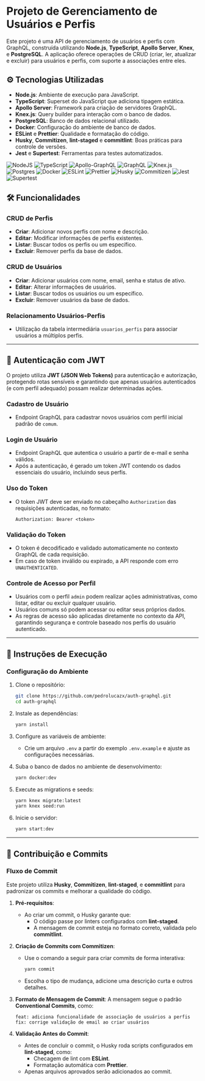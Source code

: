 # Projeto de Gerenciamento de Usuários e Perfis

Este projeto é uma API de gerenciamento de usuários e perfis com GraphQL, construída utilizando **Node.js**, **TypeScript**, **Apollo Server**, **Knex**, e **PostgreSQL**. A aplicação oferece operações de CRUD (criar, ler, atualizar e excluir) para usuários e perfis, com suporte a associações entre eles.

## ⚙️ Tecnologias Utilizadas

- **Node.js**: Ambiente de execução para JavaScript.
- **TypeScript**: Superset do JavaScript que adiciona tipagem estática.
- **Apollo Server**: Framework para criação de servidores GraphQL.
- **Knex.js**: Query builder para interação com o banco de dados.
- **PostgreSQL**: Banco de dados relacional utilizado.
- **Docker**: Configuração do ambiente de banco de dados.
- **ESLint** e **Prettier**: Qualidade e formatação do código.
- **Husky**, **Commitizen**, **lint-staged** e **commitlint**: Boas práticas para controle de versões.
- **Jest** e **Supertest**: Ferramentas para testes automatizados.

![NodeJS](https://img.shields.io/badge/node.js-6DA55F?style=for-the-badge&logo=node.js&logoColor=white)
![TypeScript](https://img.shields.io/badge/typescript-%23007ACC.svg?style=for-the-badge&logo=typescript&logoColor=white)
![Apollo-GraphQL](https://img.shields.io/badge/-ApolloGraphQL-311C87?style=for-the-badge&logo=apollo-graphql)
![GraphQL](https://img.shields.io/badge/-GraphQL-E10098?style=for-the-badge&logo=graphql&logoColor=white)
![Knex.js](https://img.shields.io/badge/Knex.js-orange?style=for-the-badge&logo=data:image/svg+xml;base64,<base64-da-imagem>&logoColor=white)
![Postgres](https://img.shields.io/badge/postgres-%23316192.svg?style=for-the-badge&logo=postgresql&logoColor=white)
![Docker](https://img.shields.io/badge/docker-%230db7ed.svg?style=for-the-badge&logo=docker&logoColor=white)
![ESLint](https://img.shields.io/badge/ESLint-4B3263?style=for-the-badge&logo=eslint&logoColor=white)
![Prettier](https://img.shields.io/badge/prettier-%23F7B93E.svg?style=for-the-badge&logo=prettier&logoColor=black)
![Husky](https://img.shields.io/badge/Husky-%23454A64.svg?style=for-the-badge&logo=husky&logoColor=white)
![Commitizen](https://img.shields.io/badge/Commitizen-%23FE6B37.svg?style=for-the-badge&logo=commitizen&logoColor=white)
![Jest](https://img.shields.io/badge/Jest-%23C21325.svg?style=for-the-badge&logo=jest&logoColor=white)
![Supertest](https://img.shields.io/badge/Supertest-%23007ACC.svg?style=for-the-badge&logo=testing-library&logoColor=white)

## 🛠️ Funcionalidades

### **CRUD de Perfis**

- **Criar**: Adicionar novos perfis com nome e descrição.
- **Editar**: Modificar informações de perfis existentes.
- **Listar**: Buscar todos os perfis ou um específico.
- **Excluir**: Remover perfis da base de dados.

### **CRUD de Usuários**

- **Criar**: Adicionar usuários com nome, email, senha e status de ativo.
- **Editar**: Alterar informações de usuários.
- **Listar**: Buscar todos os usuários ou um específico.
- **Excluir**: Remover usuários da base de dados.

### **Relacionamento Usuários-Perfis**

- Utilização da tabela intermediária `usuarios_perfis` para associar usuários a múltiplos perfis.

---

## 🔐 Autenticação com JWT

O projeto utiliza **JWT (JSON Web Tokens)** para autenticação e autorização, protegendo rotas sensíveis e garantindo que apenas usuários autenticados (e com perfil adequado) possam realizar determinadas ações.

### **Cadastro de Usuário**

- Endpoint GraphQL para cadastrar novos usuários com perfil inicial padrão de `comum`.

### **Login de Usuário**

- Endpoint GraphQL que autentica o usuário a partir de e-mail e senha válidos.
- Após a autenticação, é gerado um token JWT contendo os dados essenciais do usuário, incluindo seus perfis.

### **Uso do Token**

- O token JWT deve ser enviado no cabeçalho `Authorization` das requisições autenticadas, no formato:
  ```
  Authorization: Bearer <token>
  ```

### **Validação do Token**

- O token é decodificado e validado automaticamente no contexto GraphQL de cada requisição.
- Em caso de token inválido ou expirado, a API responde com erro `UNAUTHENTICATED`.

### **Controle de Acesso por Perfil**

- Usuários com o perfil `admin` podem realizar ações administrativas, como listar, editar ou excluir qualquer usuário.
- Usuários comuns só podem acessar ou editar seus próprios dados.
- As regras de acesso são aplicadas diretamente no contexto da API, garantindo segurança e controle baseado nos perfis do usuário autenticado.

---

## 🚀 Instruções de Execução

### **Configuração do Ambiente**

1. Clone o repositório:

   ```bash
   git clone https://github.com/pedrolucazx/auth-graphql.git
   cd auth-graphql
   ```

2. Instale as dependências:

   ```bash
   yarn install
   ```

3. Configure as variáveis de ambiente:

   - Crie um arquivo `.env` a partir do exemplo `.env.example` e ajuste as configurações necessárias.

4. Suba o banco de dados no ambiente de desenvolvimento:

   ```bash
   yarn docker:dev
   ```

5. Execute as migrations e seeds:

   ```bash
   yarn knex migrate:latest
   yarn knex seed:run
   ```

6. Inicie o servidor:

   ```bash
   yarn start:dev
   ```

---

## 🎨 Contribuição e Commits

### **Fluxo de Commit**

Este projeto utiliza **Husky**, **Commitizen**, **lint-staged**, e **commitlint** para padronizar os commits e melhorar a qualidade do código.

1. **Pré-requisitos**:

   - Ao criar um commit, o Husky garante que:
     - O código passe por linters configurados com **lint-staged**.
     - A mensagem de commit esteja no formato correto, validada pelo **commitlint**.

2. **Criação de Commits com Commitizen**:

   - Use o comando a seguir para criar commits de forma interativa:
     ```bash
     yarn commit
     ```
   - Escolha o tipo de mudança, adicione uma descrição curta e outros detalhes.

3. **Formato de Mensagem de Commit**:
   A mensagem segue o padrão **Conventional Commits**, como:

   ```
   feat: adiciona funcionalidade de associação de usuários a perfis
   fix: corrige validação de email ao criar usuários
   ```

4. **Validação Antes do Commit**:
   - Antes de concluir o commit, o Husky roda scripts configurados em **lint-staged**, como:
     - Checagem de lint com **ESLint**.
     - Formatação automática com **Prettier**.
   - Apenas arquivos aprovados serão adicionados ao commit.
